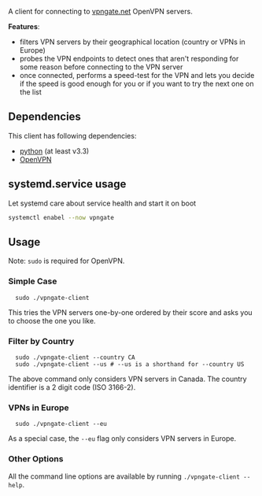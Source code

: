 A client for connecting to [vpngate.net](http://vpngate.net) OpenVPN servers.

__Features__:
* filters VPN servers by their geographical location (country or VPNs in Europe)
* probes the VPN endpoints to detect ones that aren't responding for some reason
before connecting to the VPN server
* once connected, performs a speed-test for the VPN and lets you decide if the
speed is good enough for you or if you want to try the next one on the list

## Dependencies
This client has following dependencies:
* [python](https://python.org) (at least v3.3)
* [OpenVPN](https://openvpn.net/)

## systemd.service usage
Let systemd care about service health and start it on boot

```sh
systemctl enabel --now vpngate
```


## Usage

Note: `sudo` is required for OpenVPN.

### Simple Case
```shell
  sudo ./vpngate-client
```

This tries the VPN servers one-by-one ordered by their score and asks you to
choose the one you like.

### Filter by Country
```shell
  sudo ./vpngate-client --country CA
  sudo ./vpngate-client --us # --us is a shorthand for --country US
```

The above command only considers VPN servers in Canada. The country identifier
is a 2 digit code (ISO 3166-2).

### VPNs in Europe
```shell
  sudo ./vpngate-client --eu
```

As a special case, the `--eu` flag only considers VPN servers in Europe.

### Other Options
All the command line options are available by running `./vpngate-client --help`.
